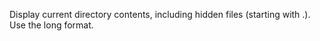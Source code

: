 Display current directory contents, including hidden files (starting with .). Use the long format.


